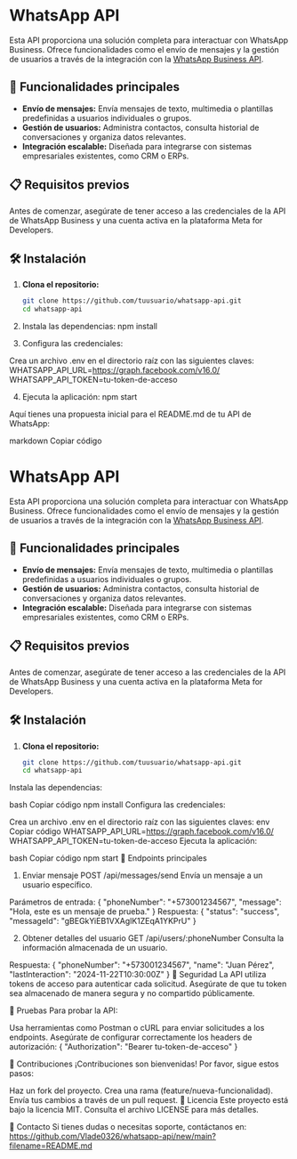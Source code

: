 # WhatsApp API  

Esta API proporciona una solución completa para interactuar con WhatsApp Business. Ofrece funcionalidades como el envío de mensajes y la gestión de usuarios a través de la integración con la [WhatsApp Business API](https://developers.facebook.com/docs/whatsapp/).  

## 🚀 Funcionalidades principales  

- **Envío de mensajes:** Envía mensajes de texto, multimedia o plantillas predefinidas a usuarios individuales o grupos.  
- **Gestión de usuarios:** Administra contactos, consulta historial de conversaciones y organiza datos relevantes.  
- **Integración escalable:** Diseñada para integrarse con sistemas empresariales existentes, como CRM o ERPs.  

## 📋 Requisitos previos  

Antes de comenzar, asegúrate de tener acceso a las credenciales de la API de WhatsApp Business y una cuenta activa en la plataforma Meta for Developers.  

## 🛠️ Instalación  

1. **Clona el repositorio:**  
   ```bash
   git clone https://github.com/tuusuario/whatsapp-api.git
   cd whatsapp-api

2. Instala las dependencias:
npm install

3. Configura las credenciales:

Crea un archivo .env en el directorio raíz con las siguientes claves:
WHATSAPP_API_URL=https://graph.facebook.com/v16.0/<tu-id>
WHATSAPP_API_TOKEN=tu-token-de-acceso

4. Ejecuta la aplicación:
   npm start


Aquí tienes una propuesta inicial para el README.md de tu API de WhatsApp:

markdown
Copiar código
# WhatsApp API  

Esta API proporciona una solución completa para interactuar con WhatsApp Business. Ofrece funcionalidades como el envío de mensajes y la gestión de usuarios a través de la integración con la [WhatsApp Business API](https://developers.facebook.com/docs/whatsapp/).  

## 🚀 Funcionalidades principales  

- **Envío de mensajes:** Envía mensajes de texto, multimedia o plantillas predefinidas a usuarios individuales o grupos.  
- **Gestión de usuarios:** Administra contactos, consulta historial de conversaciones y organiza datos relevantes.  
- **Integración escalable:** Diseñada para integrarse con sistemas empresariales existentes, como CRM o ERPs.  

## 📋 Requisitos previos  

Antes de comenzar, asegúrate de tener acceso a las credenciales de la API de WhatsApp Business y una cuenta activa en la plataforma Meta for Developers.  

## 🛠️ Instalación  

1. **Clona el repositorio:**  
   ```bash
   git clone https://github.com/tuusuario/whatsapp-api.git
   cd whatsapp-api
Instala las dependencias:

bash
Copiar código
npm install
Configura las credenciales:

Crea un archivo .env en el directorio raíz con las siguientes claves:
env
Copiar código
WHATSAPP_API_URL=https://graph.facebook.com/v16.0/<tu-id>
WHATSAPP_API_TOKEN=tu-token-de-acceso
Ejecuta la aplicación:

bash
Copiar código
npm start
📡 Endpoints principales
1. Enviar mensaje
POST /api/messages/send
Envía un mensaje a un usuario específico.

Parámetros de entrada:
{
  "phoneNumber": "+573001234567",
  "message": "Hola, este es un mensaje de prueba."
}
Respuesta:
{
  "status": "success",
  "messageId": "gBEGkYiEB1VXAglK1ZEqA1YKPrU"
}

2. Obtener detalles del usuario
GET /api/users/:phoneNumber
Consulta la información almacenada de un usuario.

Respuesta:
{
  "phoneNumber": "+573001234567",
  "name": "Juan Pérez",
  "lastInteraction": "2024-11-22T10:30:00Z"
}
🔐 Seguridad
La API utiliza tokens de acceso para autenticar cada solicitud. Asegúrate de que tu token sea almacenado de manera segura y no compartido públicamente.

🧪 Pruebas
Para probar la API:

Usa herramientas como Postman o cURL para enviar solicitudes a los endpoints.
Asegúrate de configurar correctamente los headers de autorización:
{
  "Authorization": "Bearer tu-token-de-acceso"
}

🤝 Contribuciones
¡Contribuciones son bienvenidas! Por favor, sigue estos pasos:

Haz un fork del proyecto.
Crea una rama (feature/nueva-funcionalidad).
Envía tus cambios a través de un pull request.
📄 Licencia
Este proyecto está bajo la licencia MIT. Consulta el archivo LICENSE para más detalles.

📧 Contacto
Si tienes dudas o necesitas soporte, contáctanos en: https://github.com/Vlade0326/whatsapp-api/new/main?filename=README.md
